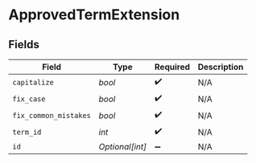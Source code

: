 # ApprovedTermExtension


## Fields

| Field                 | Type                  | Required              | Description           |
| --------------------- | --------------------- | --------------------- | --------------------- |
| `capitalize`          | *bool*                | :heavy_check_mark:    | N/A                   |
| `fix_case`            | *bool*                | :heavy_check_mark:    | N/A                   |
| `fix_common_mistakes` | *bool*                | :heavy_check_mark:    | N/A                   |
| `term_id`             | *int*                 | :heavy_check_mark:    | N/A                   |
| `id`                  | *Optional[int]*       | :heavy_minus_sign:    | N/A                   |